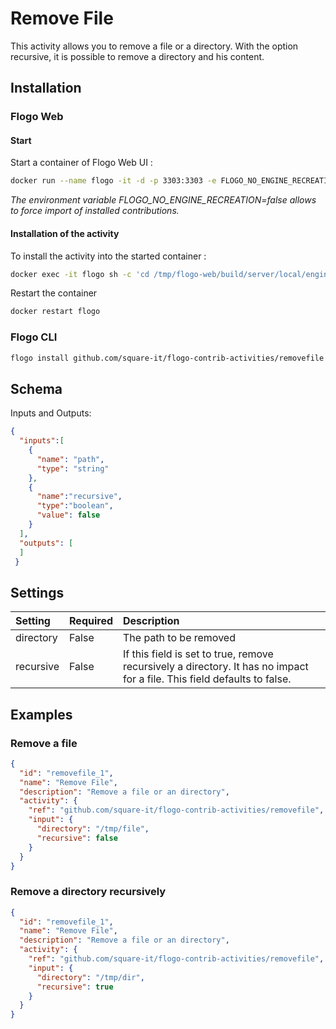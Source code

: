# Remove File
This activity allows you to remove a file or a directory. With the option recursive, it is possible to remove a directory and his content.

## Installation
### Flogo Web

#### Start

Start a container of Flogo Web UI :

```bash
docker run --name flogo -it -d -p 3303:3303 -e FLOGO_NO_ENGINE_RECREATION=false flogo/flogo-docker eula-accept
```
*The environment variable FLOGO_NO_ENGINE_RECREATION=false allows to force import of installed contributions.*

#### Installation of the activity

To install the activity into the started container :

```bash
docker exec -it flogo sh -c 'cd /tmp/flogo-web/build/server/local/engines/flogo-web && flogo install github.com/square-it/flogo-contrib-activities/removefile'
```

Restart the container
```bash
docker restart flogo
```

### Flogo CLI
```bash
flogo install github.com/square-it/flogo-contrib-activities/removefile
```

## Schema
Inputs and Outputs:

```json
{
  "inputs":[
    {
      "name": "path",
      "type": "string"
    },
    {
      "name":"recursive",
      "type":"boolean",
      "value": false
    }
  ],
  "outputs": [
  ]
 }
```
## Settings
| Setting     | Required | Description |
|:------------|:---------|:------------|
| directory   | False    | The path to be removed |         
| recursive   | False    | If this field is set to true, remove recursively a directory. It has no impact for a file. This field defaults to false. |


## Examples
### Remove a file

```json
{
  "id": "removefile_1",
  "name": "Remove File",
  "description": "Remove a file or an directory",
  "activity": {
    "ref": "github.com/square-it/flogo-contrib-activities/removefile",
    "input": {
      "directory": "/tmp/file",
      "recursive": false
    }
  }
}
```

### Remove a directory recursively

```json
{
  "id": "removefile_1",
  "name": "Remove File",
  "description": "Remove a file or an directory",
  "activity": {
    "ref": "github.com/square-it/flogo-contrib-activities/removefile",
    "input": {
      "directory": "/tmp/dir",
      "recursive": true
    }
  }
}
```
